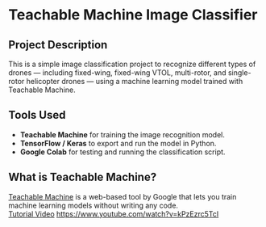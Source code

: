 # Teachable Machine Image Classifier

## Project Description  
This is a simple image classification project to recognize different types of drones — including fixed-wing, fixed-wing VTOL, multi-rotor, and single-rotor helicopter drones — using a machine learning model trained with Teachable Machine.

## Tools Used  
- **Teachable Machine** for training the image recognition model.  
- **TensorFlow / Keras** to export and run the model in Python.  
- **Google Colab** for testing and running the classification script.

##  What is Teachable Machine?  
[Teachable Machine](https://teachablemachine.withgoogle.com/) 
is a web-based tool by Google that lets you train machine learning models without writing any code.    
[Tutorial Video](https://www.youtube.com/watch?v=kPzEzrc5TcI) 
https://www.youtube.com/watch?v=kPzEzrc5TcI
